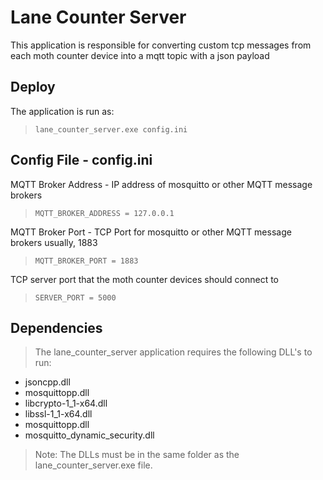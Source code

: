 # **Lane Counter Server**
This application is responsible for converting custom tcp messages from each moth counter device into a mqtt topic with a json payload


## **Deploy**
The application is run as:

> `lane_counter_server.exe config.ini`


## **Config File** - config.ini

MQTT Broker Address - IP address of mosquitto or other MQTT message brokers

>`MQTT_BROKER_ADDRESS = 127.0.0.1`

MQTT Broker Port - TCP Port for mosquitto or other MQTT message brokers usually, 1883

>`MQTT_BROKER_PORT = 1883`

TCP server port that the moth counter devices should connect to

>`SERVER_PORT = 5000`


## **Dependencies**
>The lane\_counter\_server application requires the following DLL's to run:

- jsoncpp.dll
- mosquittopp.dll
- libcrypto-1_1-x64.dll
- libssl-1_1-x64.dll
- mosquittopp.dll
- mosquitto_dynamic_security.dll

> Note: The DLLs must be in the same folder as the lane\_counter\_server.exe file.